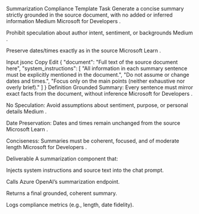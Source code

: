 Summarization Compliance Template
Task
Generate a concise summary strictly grounded in the source document, with no added or inferred information
Medium
Microsoft for Developers
.

Prohibit speculation about author intent, sentiment, or backgrounds
Medium
.

Preserve dates/times exactly as in the source
Microsoft Learn
.

Input
jsonc
Copy
Edit
{
  "document": "Full text of the source document here",
  "system_instructions": [
    "All information in each summary sentence must be explicitly mentioned in the document.",
    "Do not assume or change dates and times.",
    "Focus only on the main points (neither exhaustive nor overly brief)."
  ]
}
Definition
Grounded Summary: Every sentence must mirror exact facts from the document, without inference
Microsoft for Developers
.

No Speculation: Avoid assumptions about sentiment, purpose, or personal details
Medium
.

Date Preservation: Dates and times remain unchanged from the source
Microsoft Learn
.

Conciseness: Summaries must be coherent, focused, and of moderate length
Microsoft for Developers
.

Deliverable
A summarization component that:

Injects system instructions and source text into the chat prompt.

Calls Azure OpenAI’s summarization endpoint.

Returns a final grounded, coherent summary.

Logs compliance metrics (e.g., length, date fidelity).
